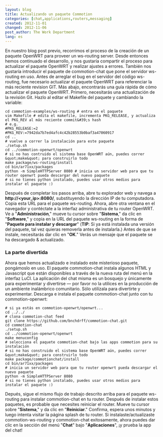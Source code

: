 ```yaml
---
layout: blog
title: Actualizando un paquete Commotion
categories: [chat,applications,routers,messaging]
created: 2012-11-01
changed: 2012-11-06
post_author: The Work Department
lang: es
---
```

En nuestro blog post previo, recorrimos el proceso de la creación de un paquete OpenWRT para proveer un ws-routing server. Desde entonces hemos continuado el desarrollo, y nos gustaría compartir el proceso para actualizar el paquete OpenWRT y realizar ajustes a errores. También nos gustaría introducir el paquete de commotion-chat que pone el servidor ws-routing en uso.
Antes de arreglar el bug en el servidor del código ws-routing, fue necesario actualizar el paquete OpenWRT para referenciar la más reciente revision GIT. Más abajo, encontrarás una guía rápida de cómo actualizar el paquete OpenWRT.
Primero, necesitarás una actualización de la revisión Git. Hazlo al editar el Makefile del paquete y cambiando la variable:

	cd commotion-examples/ws-routing # entra en el paquete
	vim Makefile # edita el makefile, incrementa PKG_RELEASE, y actualiza el PKG_REV al más reciente commit&#39;s hash
	# e.g.
	#PKG_RELEASE:=2
	#PKG_REV:=7942da7b7ed4afc4c42b28553b0baf3a47060917
	cd ..
	# vuelve a correr la instalación para este paquete
	./setup.sh
	cd ../commotion-openwrt/openwrt
	# si no has contruido el sistema base OpenWRT aún, puedes correr &quot;make&quot; para construirlo todo
	make package/ws-routing/install
	cd bin/ar71xx/packages
	python -m SimpleHTTPServer 8080 # inicia un servidor web para que tu router openwrt pueda descargar del nuevo paquete
	# si no tienes python instalado, puedes usar otros medios para instalar el paquete :)

Después de completar los pasos arriba, abre tu explorador web y navega a **http://&lt;your_ip&gt;:8080/**, substituyendo la dirección IP de tu computadora. Copia esta URL para el paquete ws-routing.
Ahora, abre otra ventana en el navegador y contéctate a la interfaz administrativa de tu router OpenWRT. Ve a &quot;**Administración**,&quot; mueve tu cursor sobre &quot;**Sistema**,&quot; da clic en &quot;**Software**,&quot; y copia en la URL del paquete ws-routing en la forma de &quot;**Paquete para instalar y descargar**&quot; (**TIP**: Si ya está instalada una versión del paquete, tal vez quieras removerla antes de instalarla.) Antes de que se instale, necesitarás dar clic en &quot;**OK**.&quot; Verás un mensaje que el paquete se ha descargado &amp; actualizado.
 <img alt="" src="/files/update%20commotion%20package.png" />
 <h3>La parte divertida</h3>Ahora que hemos actualizado e instalado este misterioso paquete, pongámoslo en uso. El paquete commotion-chat instala algunos HTML y Javascript que están disponibles a través de la nueva ruta del menú en la interfaz LuCI. La aplicación del chat misma es un bosquejo y únicamente para experimentar y divertirse &mdash; por favor no la utilices en la producción de un ambiente inalámbrico comunitario.
Sólo utilízala para divertirte y experimentar.
Descarga e instala el paquete commotion-chat junto con tu commotion-openwrt:

	# si ya estás en commotion-openwrt/openwrt...
	cd ../../
	# clona commotion-chat feed
	git clone https://github.com/bnchdrff/commotion-chat.git
	cd commotion-chat
	./setup.sh
	cd ../commotion-openwrt/openwrt
	make menuconfig
	# selecciona el paquete commotion-chat bajo las apps commotion para su instalación
	# si no has construido el sistema base OpenWRT aún, puedes correr &quot;make&quot; para construirlo todo
	make package/commotionchat/install
	cd bin/ar71xx/packages
	# inicia un servidor web para que tu router openwrt pueda descargar el nuevo paquete
	python -m SimpleHTTPServer 8080
	# si no tienes python instalado, puedes usar otros medios para instalar el paquete :)

Depués, sigue el mismo flujo de trabajo descrito arriba para el paquete ws-routing para instalar commotion-chat en tu router.
Después de instalar estos paquetes, es probable que necesites reiniciar el router. Mueve tu cursor sobre &quot;**Sistema**,&quot; y da clic en &quot;**Reiniciar**.&quot; Confirma, espera unos minutos y luego intenta visitar la página splash de tu router. Si instalaste/actualizaste commotion-ws-routing y commotion-chat exitosamente, ahora puedes dar clic en la sección del menú &quot;**Chat**&quot; bajo &quot;**Aplicaciones**&quot;, ¡y prueba la app del chat!
